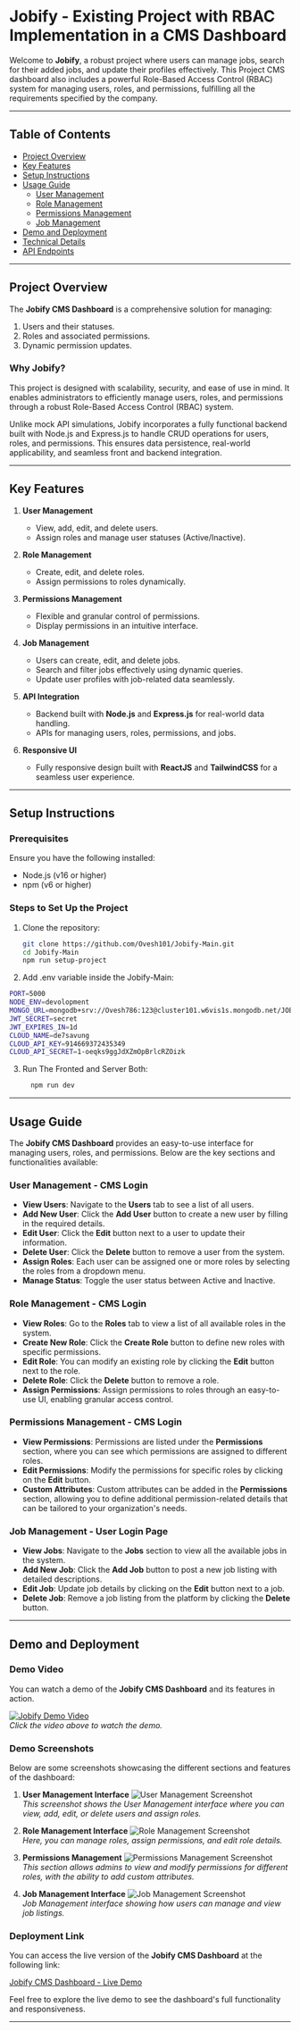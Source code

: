 # Jobify - Existing Project with RBAC Implementation in a CMS Dashboard


Welcome to **Jobify**, a robust project where users can manage jobs, search for their added jobs, and update their profiles effectively. This Project CMS dashboard also includes a powerful Role-Based Access Control (RBAC) system for managing users, roles, and permissions, fulfilling all the requirements specified by the company.

---

## Table of Contents

- [Project Overview](#project-overview)
- [Key Features](#key-features)
- [Setup Instructions](#setup-instructions)
- [Usage Guide](#usage-guide)
  - [User Management](#user-management)
  - [Role Management](#role-management)
  - [Permissions Management](#permissions-management)
  - [Job Management](#job-management)
- [Demo and Deployment](#demo-and-deployment)
- [Technical Details](#technical-details)
- [API Endpoints](#api-endpoints)


---

## Project Overview

The **Jobify CMS Dashboard** is a comprehensive solution for managing:
1. Users and their statuses.
2. Roles and associated permissions.
3. Dynamic permission updates.

### Why Jobify?
This project is designed with scalability, security, and ease of use in mind. It enables administrators to efficiently manage users, roles, and permissions through a robust Role-Based Access Control (RBAC) system.

Unlike mock API simulations, Jobify incorporates a fully functional backend built with Node.js and Express.js to handle CRUD operations for users, roles, and permissions. This ensures data persistence, real-world applicability, and seamless front and backend integration.

---

## Key Features

1. **User Management**
   - View, add, edit, and delete users.
   - Assign roles and manage user statuses (Active/Inactive).

2. **Role Management**
   - Create, edit, and delete roles.
   - Assign permissions to roles dynamically.

3. **Permissions Management**
   - Flexible and granular control of permissions.
   - Display permissions in an intuitive interface.

4. **Job Management**
   - Users can create, edit, and delete jobs.
   - Search and filter jobs effectively using dynamic queries.
   - Update user profiles with job-related data seamlessly.

5. **API Integration**
   - Backend built with **Node.js** and **Express.js** for real-world data handling.
   - APIs for managing users, roles, permissions, and jobs.

6. **Responsive UI**
   - Fully responsive design built with **ReactJS** and **TailwindCSS** for a seamless user experience.

---

## Setup Instructions

### Prerequisites
Ensure you have the following installed:
- Node.js (v16 or higher)
- npm (v6 or higher)

### Steps to Set Up the Project
1. Clone the repository:
   ```bash
   git clone https://github.com/Ovesh101/Jobify-Main.git
   cd Jobify-Main
   npm run setup-project
   ```
  
2. Add .env variable inside the Jobify-Main:
  ```bash
  PORT=5000
  NODE_ENV=devolopment
  MONGO_URL=mongodb+srv://Ovesh786:123@cluster101.w6vis1s.mongodb.net/JOBIFY?retryWrites=true&w=majority
  JWT_SECRET=secret
  JWT_EXPIRES_IN=1d
  CLOUD_NAME=de7savung
  CLOUD_API_KEY=914669372435349
  CLOUD_API_SECRET=1-oeqks9ggJdXZmOpBrlcRZOizk
  ```
3. Run The Fronted and Server Both:
   ```bash
     npm run dev
   ```
---

## Usage Guide

The **Jobify CMS Dashboard** provides an easy-to-use interface for managing users, roles, and permissions. Below are the key sections and functionalities available:

### User Management - CMS Login
- **View Users**: Navigate to the **Users** tab to see a list of all users.
- **Add New User**: Click the **Add User** button to create a new user by filling in the required details.
- **Edit User**: Click the **Edit** button next to a user to update their information.
- **Delete User**: Click the **Delete** button to remove a user from the system.
- **Assign Roles**: Each user can be assigned one or more roles by selecting the roles from a dropdown menu.
- **Manage Status**: Toggle the user status between Active and Inactive.

### Role Management - CMS Login
- **View Roles**: Go to the **Roles** tab to view a list of all available roles in the system.
- **Create New Role**: Click the **Create Role** button to define new roles with specific permissions.
- **Edit Role**: You can modify an existing role by clicking the **Edit** button next to the role.
- **Delete Role**: Click the **Delete** button to remove a role.
- **Assign Permissions**: Assign permissions to roles through an easy-to-use UI, enabling granular access control.

### Permissions Management - CMS Login
- **View Permissions**: Permissions are listed under the **Permissions** section, where you can see which permissions are assigned to different roles.
- **Edit Permissions**: Modify the permissions for specific roles by clicking on the **Edit** button.
- **Custom Attributes**: Custom attributes can be added in the **Permissions** section, allowing you to define additional permission-related details that can be tailored to your organization's needs.


### Job Management - User Login Page
- **View Jobs**: Navigate to the **Jobs** section to view all the available jobs in the system.
- **Add New Job**: Click the **Add Job** button to post a new job listing with detailed descriptions.
- **Edit Job**: Update job details by clicking on the **Edit** button next to a job.
- **Delete Job**: Remove a job listing from the platform by clicking the **Delete** button.

---

## Demo and Deployment

### Demo Video
You can watch a  demo of the **Jobify CMS Dashboard** and its features in action.

[![Jobify Demo Video](https://img.youtube.com/vi/YOUR_VIDEO_ID/0.jpg)](https://www.youtube.com/watch?v=YOUR_VIDEO_ID)  
*Click the video above to watch the demo.*

### Demo Screenshots
Below are some screenshots showcasing the different sections and features of the dashboard:

1. **User Management Interface**
   ![User Management Screenshot](https://link-to-your-screenshot.com/user-management.png)  
   *This screenshot shows the User Management interface where you can view, add, edit, or delete users and assign roles.*

2. **Role Management Interface**
   ![Role Management Screenshot](https://link-to-your-screenshot.com/role-management.png)  
   *Here, you can manage roles, assign permissions, and edit role details.*

3. **Permissions Management**
   ![Permissions Management Screenshot](https://link-to-your-screenshot.com/permissions-management.png)  
   *This section allows admins to view and modify permissions for different roles, with the ability to add custom attributes.*

4. **Job Management Interface**
   ![Job Management Screenshot](https://link-to-your-screenshot.com/job-management.png)  
   *Job Management interface showing how users can manage and view job listings.*

### Deployment Link
You can access the live version of the **Jobify CMS Dashboard** at the following link:

[Jobify CMS Dashboard - Live Demo](https://your-deployment-link.com)

Feel free to explore the live demo to see the dashboard's full functionality and responsiveness.

---









    

